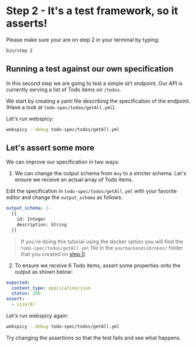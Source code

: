 # Step 2 - It's a test framework, so it asserts!

Please make sure your are on step 2 in your terminal by typing:

```bash
bin/step 2
```

## Running a test against our own specification

In this second step we are going to test a simple `GET` endpoint.
Our API is currently serving a list of Todo items on `/todos`.

We start by creating a yaml file describing the specification of the endpoint. (Have a look at `todo-spec/todos/getAll.yml`).

Let's run webspicy:

```bash
webspicy --debug todo-spec/todos/getAll.yml
```

## Let's assert some more

We can improve our specification in two ways:

1. We can change the output schema from `Any` to a stricter schema. Let's ensure we receive an actual array of Todo items.

Edit the specification in `todo-spec/todos/getAll.yml` with your favorite editor and change the `output_schema` as follows:

```yaml
output_schema: |-
  [{
    id: Integer
    description: String
  }]
```

> If you're doing this tutorial using the docker option you will find the `todo-spec/todos/getAll.yml` file in the `yourbackendisbroken/` folder that you created on [step 0](step-0.html).

2. To ensure we receive 6 Todo items, assert some properties onto the output as shown below:

```yaml
expected:
  content_type: application/json
  status: 200
assert:
  - size(6)
```

Let's run webspicy again:

```bash
webspicy --debug todo-spec/todos/getAll.yml
```

Try changing the assertions so that the test fails and see what happens.

